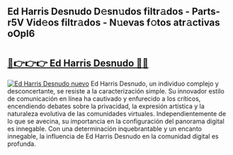 ## Ed Harris Desnudo D𝚎sn𝚞dos filtr𝚊dos - Parts-r5V Vid𝚎os filtr𝚊dos - N𝚞evas f𝚘tos atr𝚊ctivas oOpI6

# <h2><a href="http://mbbi3uv.tromn.icu/?c=Ed+Harris+Desnudo">🔗👉👉👉 Ed Harris Desnudo 🔗🔗</a></h2>

[![Ed Harris Desnudo nuevo](https://i.imgur.com/pEAQMta.gif)](http://mbbi3uv.tromn.icu/?c=Ed+Harris+Desnudo)
Ed Harris Desnudo, un individuo complejo y desconcertante, se resiste a la caracterización simple. Su innovador estilo de comunicación en línea ha cautivado y enfurecido a los críticos, encendiendo debates sobre la privacidad, la expresión artística y la naturaleza evolutiva de las comunidades virtuales. Independientemente de lo que se avecina, su importancia en la configuración del panorama digital es innegable. Con una determinación inquebrantable y un encanto innegable, la influencia de Ed Harris Desnudo en la comunidad digital es profunda.
